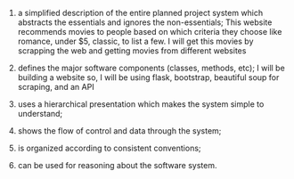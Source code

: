 1) a simplified description of the entire planned project system which abstracts the essentials and ignores the non-essentials;
      This website recommends movies to people based on which criteria they choose like romance, under $5, classic, to list a few. I will get this movies by scrapping the web and getting movies from different websites
3) defines the major software components (classes, methods, etc);
      I will be building a website so, I will be using flask, bootstrap, beautiful soup for scraping, and an API
5) uses a hierarchical presentation which makes the system simple to understand;
       
7) shows the flow of control and data through the system;
8) is organized according to consistent conventions;
9) can be used for reasoning about the software system.
